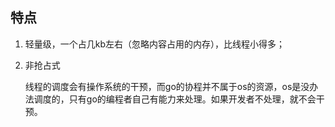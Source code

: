 ## 特点

1. 轻量级，一个占几kb左右（忽略内容占用的内存），比线程小得多；

2. 非抢占式

   线程的调度会有操作系统的干预，而go的协程并不属于os的资源，os是没办法调度的，只有go的编程者自己有能力来处理。如果开发者不处理，就不会干预。
